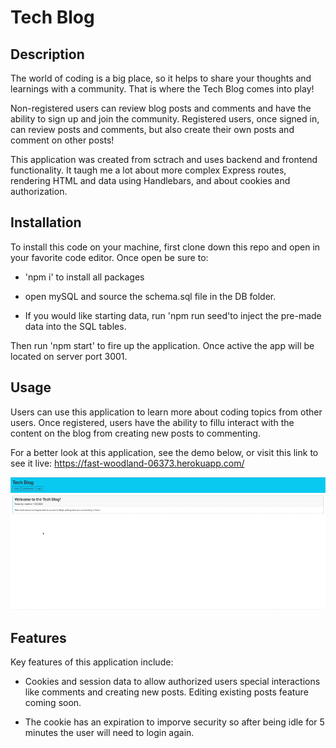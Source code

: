 # Tech Blog

## Description

The world of coding is a big place, so it helps to share your thoughts and learnings with a community. That is where the Tech Blog comes into play! 

Non-registered users can review blog posts and comments and have the ability to sign up and join the community. Registered users, once signed in, can review posts and comments, but also create their own posts and comment on other posts!

This application was created from sctrach and uses backend and frontend functionality. It taugh me a lot about more complex Express routes, rendering HTML and data using Handlebars, and about cookies and authorization.


## Installation

To install this code on your machine, first clone down this repo and open in your favorite code editor. Once open be sure to:
- 'npm i' to install all packages

- open mySQL and source the schema.sql file in the DB folder. 

- If you would like starting data, run 'npm run seed'to inject the pre-made data into the SQL tables.

Then run 'npm start' to fire up the application. Once active the app will be located on server port 3001. 


## Usage

Users can use this application to learn more about coding topics from other users. Once registered, users have the ability to fillu interact with the content on the blog from creating new posts to commenting.

For a better look at this application, see the demo below, or visit this link to see it live: https://fast-woodland-06373.herokuapp.com/


![Demo of application](./assets/images/tech-blog-demo.gif)


## Features

Key features of this application include:

- Cookies and session data to allow authorized users special interactions like comments and creating new posts. Editing existing posts feature coming soon.


- The cookie has an expiration to imporve security so after being idle for 5 minutes the user will need to login again. 

